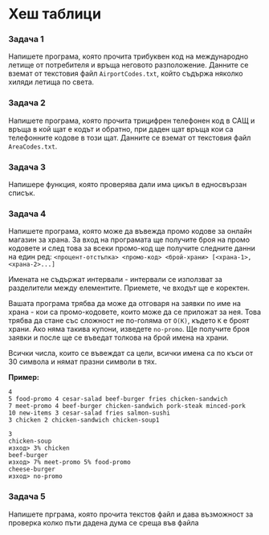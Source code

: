 # Хеш таблици

### Задача 1
Напишете програма, която прочита трибуквен код на международно летище от потребителя и връща неговото разположение. Данните се вземат от текстовия файл `AirportCodes.txt`, който съдържа няколко хиляди летища по света.

### Задача 2
Напишете програма, която прочита трицифрен телефонен код в САЩ и връща в кой щат е кодът и обратно, при даден щат връща кои са телефонните кодове в този щат. Данните се вземат от текстовия файл `AreaCodes.txt`.

### Задача 3
Напишере функция, която проверява дали има цикъл в едносвързан списък.

### Задача 4
Напишете програма, която може да въвежда промо кодове за онлайн магазин за храна. За вход на програмата ще получите броя на промо кодовете и след това за всеки промо-код ще получите следните данни на един ред:
`<процент-отстъпка> <промо-код> <брой-храни> [<храна-1>, <храна-2>...]`

Имената не съдържат интервали - интервали се използват за разделители между
елементите. Приемете, че входът ще е коректен.

Вашата програма трябва да може да отговаря на заявки по име на храна - кои са промо-кодовете, които може да се приложат за нея. Това трябва да стане със сложност не по-голяма от `O(K)`, където `K` е броят храни. Ако няма такива купони, изведете `no-promo`. Ще получите броя заявки и после ще се въведат толкова на брой имена на храни.

Всички числа, които се въвеждат са цели, всички имена са по къси от 30 символа и нямат празни символи в тях.

**Пример:**
```
4
5 food-promo 4 cesar-salad beef-burger fries chicken-sandwich
7 meet-promo 4 beef-burger chicken-sandwich pork-steak minced-pork
10 new-items 3 cesar-salad fries salmon-sushi
3 chicken 2 chicken-sandwich chicken-soup1

3
chicken-soup
изход> 3% chicken
beef-burger
изход> 7% meet-promo 5% food-promo
cheese-burger
изход> no-promo
```

### Задача 5
Напишете прграма, която прочита текстов файл и дава възможност за проверка колко пъти дадена дума се среща във файла
